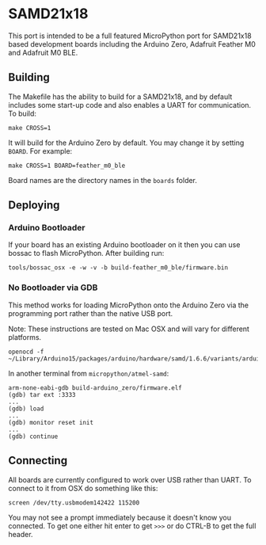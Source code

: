 # SAMD21x18

This port is intended to be a full featured MicroPython port for SAMD21x18 based
development boards including the Arduino Zero, Adafruit Feather M0 and Adafruit
M0 BLE.

## Building

The Makefile has the ability to build for a SAMD21x18, and by default
includes some start-up code and also enables a UART for communication.  To
build:

    make CROSS=1

It will build for the Arduino Zero by default. You may change it by setting
`BOARD`. For example:

    make CROSS=1 BOARD=feather_m0_ble

Board names are the directory names in the `boards` folder.

## Deploying

### Arduino Bootloader
If your board has an existing Arduino bootloader on it then you can use bossac
to flash MicroPython. After building run:

    tools/bossac_osx -e -w -v -b build-feather_m0_ble/firmware.bin

### No Bootloader via GDB
This method works for loading MicroPython onto the Arduino Zero via the
programming port rather than the native USB port.

Note: These instructions are tested on Mac OSX and will vary for different
platforms.

    openocd -f ~/Library/Arduino15/packages/arduino/hardware/samd/1.6.6/variants/arduino_zero/openocd_scripts/arduino_zero.cfg

In another terminal from `micropython/atmel-samd`:

    arm-none-eabi-gdb build-arduino_zero/firmware.elf
    (gdb) tar ext :3333
    ...
    (gdb) load
    ...
    (gdb) monitor reset init
    ...
    (gdb) continue

## Connecting
All boards are currently configured to work over USB rather than UART. To
connect to it from OSX do something like this:

    screen /dev/tty.usbmodem142422 115200

You may not see a prompt immediately because it doesn't know you connected. To
get one either hit enter to get `>>>` or do CTRL-B to get the full header.
